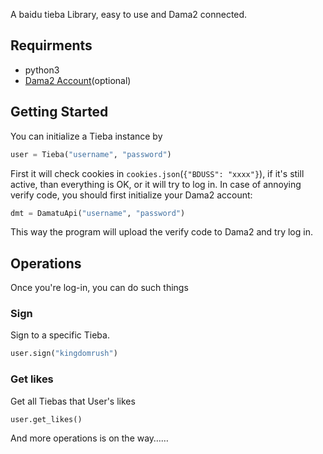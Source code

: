 A baidu tieba Library, easy to use and Dama2 connected.

## Requirments

- python3
- [Dama2 Account](http://dama2.com/)(optional)

## Getting Started

You can initialize a Tieba instance by

```python
user = Tieba("username", "password")
```

First it will check cookies in `cookies.json`(`{"BDUSS": "xxxx"}`), if it's still active, than everything is OK, or it will try to log in. In case of annoying verify code, you should first initialize your Dama2 account:

```Python
dmt = DamatuApi("username", "password")
```

This way the program will upload the verify code to Dama2 and try log in.

## Operations

Once you're log-in, you can do such things

### Sign

Sign to a specific Tieba.

```python
user.sign("kingdomrush")
```

### Get likes

Get all Tiebas that User's likes
```
user.get_likes()
```

And more operations is on the way……

